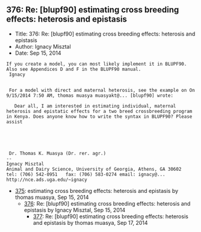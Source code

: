 ## 376: Re: [blupf90] estimating cross breeding effects: heterosis and epistasis

- Title: 376: Re: [blupf90] estimating cross breeding effects: heterosis and epistasis
- Author: Ignacy Misztal
- Date: Sep 15, 2014

```
If you create a model, you can most likely implement it in BLUPF90.  Also see Appendices D and F in the BLUPF90 manual.
 Ignacy


 For a model with direct and maternal heterosis, see the example on On 9/15/2014 7:50 AM, thomas muasya muasyakt@... [blupf90] wrote:

   Dear all, I am interested in estimating individual, maternal heterosis and epistatic effects for a two breed crossbreeding program in Kenya. Does anyone know how to write the syntax in BLUPF90? Please assist

 
 


 Dr. Thomas K. Muasya (Dr. rer. agr.) 
-- 
Ignacy Misztal
Animal and Dairy Science, University of Georgia, Athens, GA 30602
tel: (706) 542-0951   fax: (706) 583-0274 email: ignacy@...   
http://nce.ads.uga.edu/~ignacy
```

- [375](0375.md): estimating cross breeding effects: heterosis and epistasis by thomas muasya, Sep 15, 2014
    - [376](0376.md): Re: [blupf90] estimating cross breeding effects: heterosis and epistasis by Ignacy Misztal, Sep 15, 2014
        - [377](0377.md): Re: [blupf90] estimating cross breeding effects: heterosis and epistasis by thomas muasya, Sep 17, 2014
